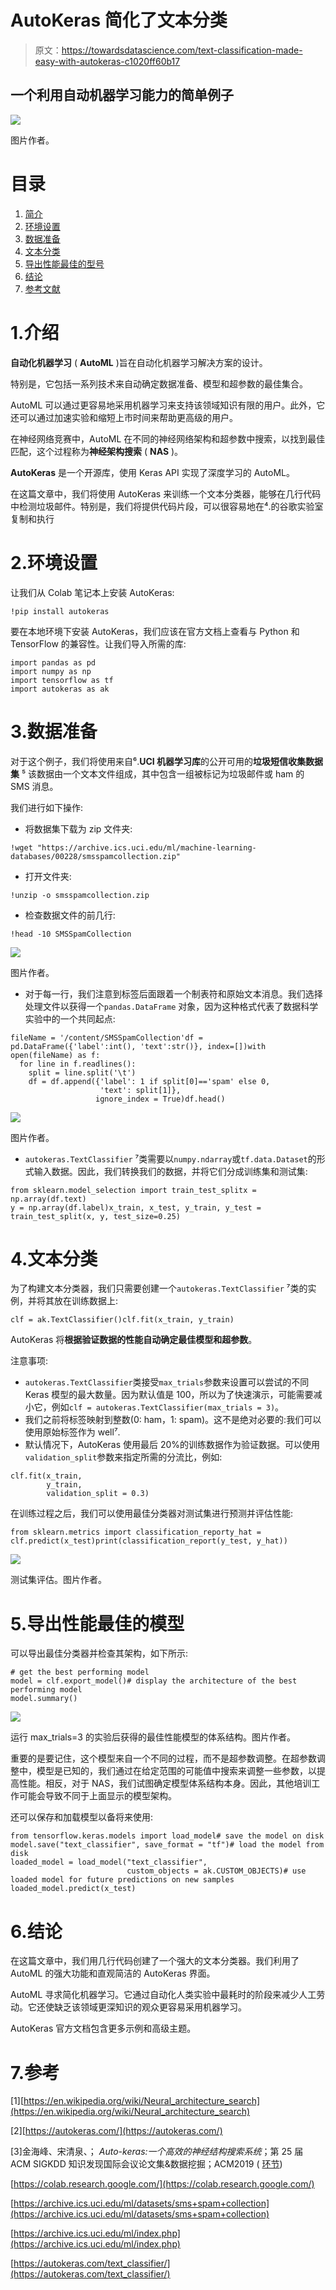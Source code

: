 # AutoKeras 简化了文本分类

> 原文：<https://towardsdatascience.com/text-classification-made-easy-with-autokeras-c1020ff60b17>

## 一个利用自动机器学习能力的简单例子

![](img/8ed29e996a4dbf04146c8a793f2fcccf.png)

图片作者。

# 目录

1.  [简介](#d320)
2.  [环境设置](#65b1)
3.  [数据准备](#e9c4)
4.  [文本分类](#0e0a)
5.  [导出性能最佳的型号](#e8df)
6.  [结论](#82ea)
7.  [参考文献](#73b5)

# 1.介绍

**自动化机器学习** ( **AutoML** )旨在自动化机器学习解决方案的设计。

特别是，它包括一系列技术来自动确定数据准备、模型和超参数的最佳集合。

AutoML 可以通过更容易地采用机器学习来支持该领域知识有限的用户。此外，它还可以通过加速实验和缩短上市时间来帮助更高级的用户。

在神经网络竞赛中，AutoML 在不同的神经网络架构和超参数中搜索，以找到最佳匹配，这个过程称为**神经架构搜索** ( **NAS** )。

**AutoKeras** 是一个开源库，使用 Keras API 实现了深度学习的 AutoML。

在这篇文章中，我们将使用 AutoKeras 来训练一个文本分类器，能够在几行代码中检测垃圾邮件。特别是，我们将提供代码片段，可以很容易地在⁴.的谷歌实验室复制和执行

# 2.环境设置

让我们从 Colab 笔记本上安装 AutoKeras:

```
!pip install autokeras
```

要在本地环境下安装 AutoKeras，我们应该在官方文档上查看与 Python 和 TensorFlow 的兼容性。让我们导入所需的库:

```
import pandas as pd
import numpy as np
import tensorflow as tf
import autokeras as ak
```

# 3.数据准备

对于这个例子，我们将使用来自⁶.**UCI 机器学习库**的公开可用的**垃圾短信收集数据集** ⁵ 该数据由一个文本文件组成，其中包含一组被标记为垃圾邮件或 ham 的 SMS 消息。

我们进行如下操作:

*   将数据集下载为 zip 文件夹:

```
!wget "https://archive.ics.uci.edu/ml/machine-learning-databases/00228/smsspamcollection.zip"
```

*   打开文件夹:

```
!unzip -o smsspamcollection.zip
```

*   检查数据文件的前几行:

```
!head -10 SMSSpamCollection
```

![](img/cf506e74f3d1195b3df05fbd402e69b8.png)

图片作者。

*   对于每一行，我们注意到标签后面跟着一个制表符和原始文本消息。我们选择处理文件以获得一个`pandas.DataFrame` 对象，因为这种格式代表了数据科学实验中的一个共同起点:

```
fileName = '/content/SMSSpamCollection'df = pd.DataFrame({'label':int(), 'text':str()}, index=[])with open(fileName) as f:
  for line in f.readlines():
    split = line.split('\t')
    df = df.append({'label': 1 if split[0]=='spam' else 0,
                    'text': split[1]},
                   ignore_index = True)df.head()
```

![](img/13896ef39dc2223816b2e49482ac41ff.png)

图片作者。

*   `autokeras.TextClassifier` ⁷类需要以`numpy.ndarray`或`tf.data.Dataset`的形式输入数据。因此，我们转换我们的数据，并将它们分成训练集和测试集:

```
from sklearn.model_selection import train_test_splitx = np.array(df.text)
y = np.array(df.label)x_train, x_test, y_train, y_test = train_test_split(x, y, test_size=0.25)
```

# 4.文本分类

为了构建文本分类器，我们只需要创建一个`autokeras.TextClassifier` ⁷类的实例，并将其放在训练数据上:

```
clf = ak.TextClassifier()clf.fit(x_train, y_train)
```

AutoKeras 将**根据验证数据的性能自动确定最佳模型和超参数**。

注意事项:

*   `autokeras.TextClassifier`类接受`max_trials`参数来设置可以尝试的不同 Keras 模型的最大数量。因为默认值是 100，所以为了快速演示，可能需要减小它，例如`clf = autokeras.TextClassifier(max_trials = 3)`。
*   我们之前将标签映射到整数(0: ham，1: spam)。这不是绝对必要的:我们可以使用原始标签作为 well⁷.
*   默认情况下，AutoKeras 使用最后 20%的训练数据作为验证数据。可以使用`validation_split`参数来指定所需的分流比，例如:

```
clf.fit(x_train, 
        y_train,
        validation_split = 0.3)
```

在训练过程之后，我们可以使用最佳分类器对测试集进行预测并评估性能:

```
from sklearn.metrics import classification_reporty_hat = clf.predict(x_test)print(classification_report(y_test, y_hat))
```

![](img/433bb7f732a1f6bc198e32d071748b67.png)

测试集评估。图片作者。

# 5.导出性能最佳的模型

可以导出最佳分类器并检查其架构，如下所示:

```
# get the best performing model
model = clf.export_model()# display the architecture of the best performing model
model.summary()
```

![](img/261a3e6f7da6c606d724014d88a9766f.png)

运行 max_trials=3 的实验后获得的最佳性能模型的体系结构。图片作者。

重要的是要记住，这个模型来自一个不同的过程，而不是超参数调整。在超参数调整中，模型是已知的，我们通过在给定范围的可能值中搜索来调整一些参数，以提高性能。相反，对于 NAS，我们试图确定模型体系结构本身。因此，其他培训工作可能会导致不同于上面显示的模型架构。

还可以保存和加载模型以备将来使用:

```
from tensorflow.keras.models import load_model# save the model on disk
model.save("text_classifier", save_format = "tf")# load the model from disk
loaded_model = load_model("text_classifier",
                          custom_objects = ak.CUSTOM_OBJECTS)# use loaded model for future predictions on new samples
loaded_model.predict(x_test)
```

# 6.结论

在这篇文章中，我们用几行代码创建了一个强大的文本分类器。我们利用了 AutoML 的强大功能和直观简洁的 AutoKeras 界面。

AutoML 寻求简化机器学习。它通过自动化人类实验中最耗时的阶段来减少人工劳动。它还使缺乏该领域更深知识的观众更容易采用机器学习。

AutoKeras 官方文档包含更多示例和高级主题。

# 7.参考

[1][https://en.wikipedia.org/wiki/Neural_architecture_search](https://en.wikipedia.org/wiki/Neural_architecture_search)

[2][https://autokeras.com/](https://autokeras.com/)

[3]金海峰、宋清泉、； *Auto-keras:一个高效的神经结构搜索系统*；第 25 届 ACM SIGKDD 知识发现国际会议论文集&数据挖掘；ACM2019 ( [环节](https://arxiv.org/abs/1806.10282))

[https://colab.research.google.com/](https://colab.research.google.com/)

[https://archive.ics.uci.edu/ml/datasets/sms+spam+collection](https://archive.ics.uci.edu/ml/datasets/sms+spam+collection)

[https://archive.ics.uci.edu/ml/index.php](https://archive.ics.uci.edu/ml/index.php)

[https://autokeras.com/text_classifier/](https://autokeras.com/text_classifier/)